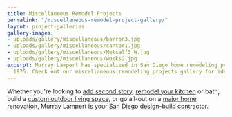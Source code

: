 ```yaml
---
title: Miscellaneous Remodel Projects
permalink: "/miscellaneous-remodel-project-gallery/"
layout: project-galleries
gallery-images:
- uploads/gallery/miscellaneous/barron3.jpg
- uploads/gallery/miscellaneous/cantor1.jpg
- uploads/gallery/miscellaneous/Metcalf3_W.jpg
- uploads/gallery/miscellaneous/weeks2.jpg
excerpt: Murray Lampert has specialized in San Diego home remodeling projects since
  1975. Check out our miscellaneous remodeling projects gallery for ideas and inspiration.
---
```


Whether you're looking to [add second story](/san-diego-second-story-addition), [remodel your kitchen](/san-diego-kitchen-remodeling-services) or bath, build a [custom outdoor living space](/san-diego-outdoor-living-space-design), or go all-out on a [major home renovation](/major-renovations), Murray Lampert is your [San Diego design-build contractor](/san-diego-design-build-contractors).
